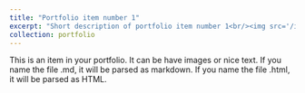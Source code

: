```yaml
---
title: "Portfolio item number 1"
excerpt: "Short description of portfolio item number 1<br/><img src='/images/myappts-delete.png'>"
collection: portfolio
---
```


This is an item in your portfolio. It can be have images or nice text. If you name the file .md, it will be parsed as markdown. If you name the file .html, it will be parsed as HTML. 
